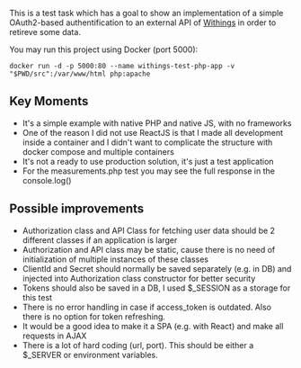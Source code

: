 This is a test task which has a goal to show an implementation of a simple OAuth2-based authentification to an external API of [Withings](https://developer.withings.com/) in order to retireve some data.

You may run this project using Docker (port 5000):
```
docker run -d -p 5000:80 --name withings-test-php-app -v "$PWD/src":/var/www/html php:apache
```

## Key Moments

- It's a simple example with native PHP and native JS, with no frameworks
- One of the reason I did not use ReactJS is that I made all development inside a container and I didn't want to complicate the structure with docker compose and multiple containers 
- It's not a ready to use production solution, it's just a test application
- For the measurements.php test you may see the full response in the console.log()

## Possible improvements

- Authorization class and API Class for fetching user data should be 2 different classes if an application is larger
- Authorization and API class may be static, cause there is no need of initialization of multiple instances of these classes
- ClientId and Secret should normally be saved separately (e.g. in DB) and injected into Authorization class constructor for better security
- Tokens should also be saved in a DB, I used $_SESSION as a storage for this test
- There is no error handling in case if access_token is outdated. Also there is no option for token refreshing.
- It would be a good idea to make it a SPA (e.g. with React) and make all requests in AJAX
- There is a lot of hard coding (url, port). This should be either a $_SERVER or environment variables.
